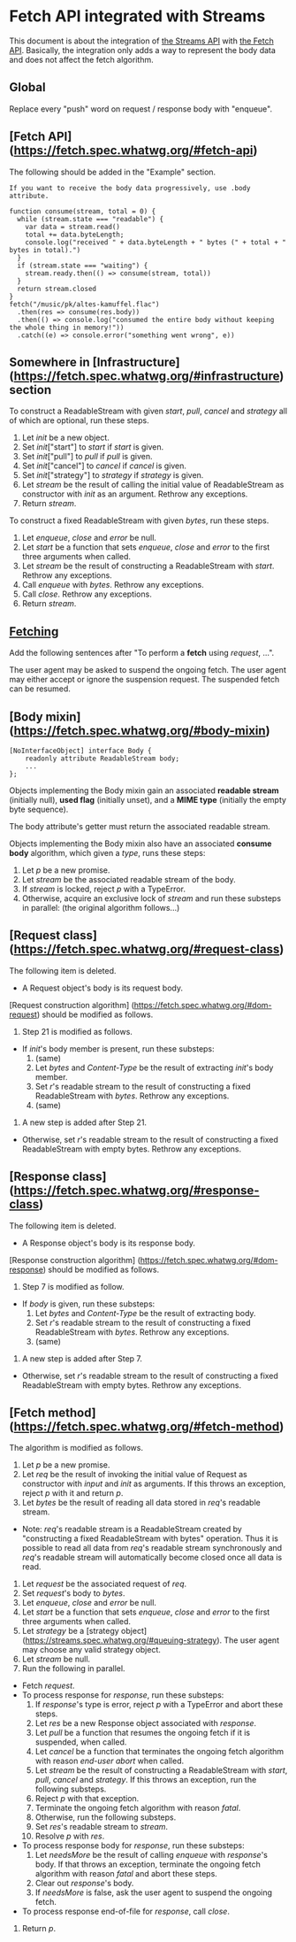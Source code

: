 Fetch API integrated with Streams
===

This document is about the integration of [the Streams API](https://streams.spec.whatwg.org/) with [the Fetch API](https://fetch.spec.whatwg.org/#fetch-api).
Basically, the integration only adds a way to represent the body data and does not affect the fetch algorithm.

## Global

Replace every "push" word on request / response body with "enqueue".

## [Fetch API] (https://fetch.spec.whatwg.org/#fetch-api)

The following should be added in the "Example" section.

```
If you want to receive the body data progressively, use .body attribute.

function consume(stream, total = 0) {
  while (stream.state === "readable") {
    var data = stream.read()
    total += data.byteLength;
    console.log("received " + data.byteLength + " bytes (" + total + " bytes in total).")
  }
  if (stream.state === "waiting") {
    stream.ready.then(() => consume(stream, total))
  }
  return stream.closed
}
fetch("/music/pk/altes-kamuffel.flac")
  .then(res => consume(res.body))
  .then(() => console.log("consumed the entire body without keeping the whole thing in memory!"))
  .catch((e) => console.error("something went wrong", e))
```

## Somewhere in [Infrastructure] (https://fetch.spec.whatwg.org/#infrastructure) section

To construct a ReadableStream with given _start_, _pull_, _cancel_ and _strategy_ all of which are optional, run these steps.

1. Let _init_ be a new object.
1. Set _init_["start"] to _start_ if _start_ is given.
1. Set _init_["pull"] to _pull_ if _pull_ is given.
1. Set _init_["cancel"] to _cancel_ if _cancel_ is given.
1. Set _init_["strategy"] to _strategy_ if _strategy_ is given.
1. Let _stream_ be the result of calling the initial value of ReadableStream as constructor with _init_ as an argument. Rethrow any exceptions.
1. Return _stream_.

To construct a fixed ReadableStream with given _bytes_, run these steps.

1. Let _enqueue_, _close_ and _error_ be null.
1. Let _start_ be a function that sets _enqueue_, _close_ and _error_ to the first three arguments when called.
1. Let _stream_ be the result of constructing a ReadableStream with _start_. Rethrow any exceptions.
1. Call _enqueue_ with _bytes_. Rethrow any exceptions.
1. Call _close_. Rethrow any exceptions.
1. Return _stream_.

## [Fetching](https://fetch.spec.whatwg.org/#fetching)

Add the following sentences after "To perform a __fetch__ using _request_, ...".

The user agent may be asked to suspend the ongoing fetch. The user agent may either accept or ignore the suspension request.
The suspended fetch can be resumed.

## [Body mixin] (https://fetch.spec.whatwg.org/#body-mixin)

```
[NoInterfaceObject] interface Body {
    readonly attribute ReadableStream body;
    ...
};
```

Objects implementing the Body mixin gain an associated __readable stream__ (initially null), __used flag__ (initially unset), and a __MIME type__ (initially the empty byte sequence).

The body attribute's getter must return the associated readable stream.

Objects implementing the Body mixin also have an associated __consume body__ algorithm, which given a _type_, runs these steps:

1. Let _p_ be a new promise.
2. Let _stream_ be the associated readable stream of the body.
3. If _stream_ is locked, reject _p_ with a TypeError.
4. Otherwise, acquire an exclusive lock of _stream_ and run these substeps in parallel: (the original algorithm follows...)

## [Request class] (https://fetch.spec.whatwg.org/#request-class)

The following item is deleted.

 - A Request object's body is its request body.

[Request construction algorithm] (https://fetch.spec.whatwg.org/#dom-request) should be modified as follows.

1. Step 21 is modified as follows.
  - If _init_'s body member is present, run these substeps:
    1. (same)
    2. Let _bytes_ and _Content-Type_ be the result of extracting _init_'s body member.
    3. Set _r_'s readable stream to the result of constructing a fixed ReadableStream with _bytes_. Rethrow any exceptions.
    4. (same)
1. A new step is added after Step 21.
  - Otherwise, set _r_'s readable stream to the result of constructing a fixed ReadableStream with empty bytes. Rethrow any exceptions.

## [Response class] (https://fetch.spec.whatwg.org/#response-class)

The following item is deleted.

 - A Response object's body is its response body.

[Response construction algorithm] (https://fetch.spec.whatwg.org/#dom-response) should be modified as follows.

1. Step 7 is modified as follow.
  - If _body_ is given, run these substeps:
    1. Let _bytes_ and _Content-Type_ be the result of extracting body.
    2. Set _r_'s readable stream to the result of constructing a fixed ReadableStream with _bytes_. Rethrow any exceptions.
    3. (same)
1. A new step is added after Step 7.
  - Otherwise, set _r_'s readable stream to the result of constructing a fixed ReadableStream with empty bytes. Rethrow any exceptions.

## [Fetch method] (https://fetch.spec.whatwg.org/#fetch-method)

The algorithm is modified as follows.

1. Let _p_ be a new promise.
1. Let _req_ be the result of invoking the initial value of Request as constructor with _input_ and _init_ as arguments. If this throws an exception, reject _p_ with it and return _p_.
1. Let _bytes_ be the result of reading all data stored in _req_'s readable stream.
  - Note: _req_'s readable stream is a ReadableStream created by "constructing a fixed ReadableStream with bytes" operation. Thus it is possible to read all data from _req_'s readable stream synchronously and _req_'s readable stream will automatically become closed once all data is read.
1. Let _request_ be the associated request of _req_.
1. Set _request_'s body to _bytes_.
1. Let _enqueue_, _close_ and _error_ be null.
1. Let _start_ be a function that sets _enqueue_, _close_ and _error_ to the first three arguments when called.
1. Let _strategy_ be a [strategy object] (https://streams.spec.whatwg.org/#queuing-strategy). The user agent may choose any valid strategy object.
1. Let _stream_ be null.
1. Run the following in parallel.
  - Fetch _request_.
  - To process response for _response_, run these substeps:
    1. If _response_'s type is error, reject _p_ with a TypeError and abort these steps.
    1. Let _res_ be a new Response object associated with _response_.
    1. Let _pull_ be a function that resumes the ongoing fetch if it is suspended, when called.
    1. Let _cancel_ be a function that terminates the ongoing fetch algorithm with reason _end-user abort_ when called.
    1. Let _stream_ be the result of constructing a ReadableStream with _start_, _pull_, _cancel_ and _strategy_. If this throws an exception, run the following substeps.
      1. Reject _p_ with that exception.
      1. Terminate the ongoing fetch algorithm with reason _fatal_.
    1. Otherwise, run the following substeps.
      1. Set _res_'s readable stream to _stream_.
      1. Resolve _p_ with _res_.
  - To process response body for _response_, run these substeps:
    1. Let _needsMore_ be the result of calling _enqueue_ with _response_'s body.
       If that throws an exception, terminate the ongoing fetch algorithm with reason _fatal_ and abort these steps.
    1. Clear out _response_'s body.
    1. If _needsMore_ is false, ask the user agent to suspend the ongoing fetch.
  - To process response end-of-file for _response_, call _close_.
1. Return _p_.
